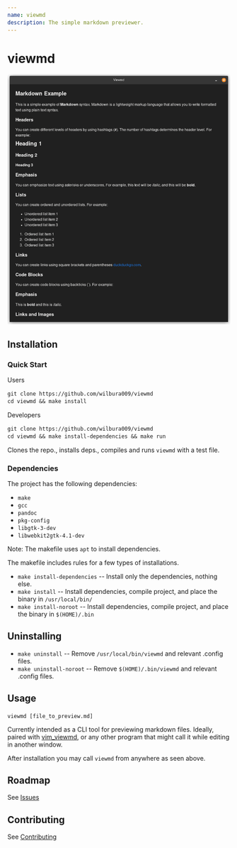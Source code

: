 ```yaml
---
name: viewmd
description: The simple markdown previewer.
---
```


# viewmd

![viewmd-preview](docs/img/viewmd-preview.png)

## Installation

### Quick Start

Users

```txt
git clone https://github.com/wilbura009/viewmd
cd viewmd && make install
```

Developers

```txt
git clone https://github.com/wilbura009/viewmd
cd viewmd && make install-dependencies && make run
```

Clones the repo., installs deps., compiles and runs `viewmd` with a test file.

### Dependencies

The project has the following dependencies:

- `make`
- `gcc`
- `pandoc`
- `pkg-config`
- `libgtk-3-dev`
- `libwebkit2gtk-4.1-dev`

Note: The makefile uses `apt` to install dependencies.

The makefile includes rules for a few types of installations.

* `make install-dependencies` -- Install only the dependencies, nothing else.
* `make install`              -- Install dependencies, compile project, and place the binary in `/usr/local/bin/`
* `make install-noroot`       -- Install dependencies, compile project, and place the binary in `$(HOME)/.bin`

## Uninstalling

* `make uninstall` -- Remove `/usr/local/bin/viewmd` and relevant .config files.
* `make uninstall-noroot` -- Remove `$(HOME)/.bin/viewmd` and relevant .config files.

## Usage

`viewmd [file_to_preview.md]`

Currently intended as a CLI tool for previewing markdown files.
Ideally, paired with [vim_viewmd](https://github.com/wilbura009/vim_viewmd),
or any other program that might call it while editing in another window.

After installation you may call `viewmd` from anywhere as seen above.

## Roadmap

See [Issues](https://github.com/wilbura009/vim_viewmd/issues)

## Contributing

See [Contributing](CONTRIBUTING.md)
